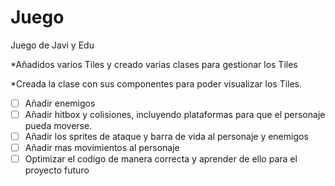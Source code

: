 # Juego
Juego de Javi y Edu

*Añadidos varios Tiles y creado varias clases para gestionar los Tiles

*Creada la clase con sus componentes para poder visualizar los Tiles.
- [ ] Añadir enemigos
- [ ] Añadir hitbox y colisiones, incluyendo plataformas para que el personaje pueda moverse.
- [ ] Añadir los sprites de ataque y barra de vida al personaje y enemigos
- [ ] Añadir mas movimientos al personaje
- [ ] Optimizar el codigo de manera correcta y aprender de ello para el proyecto futuro
